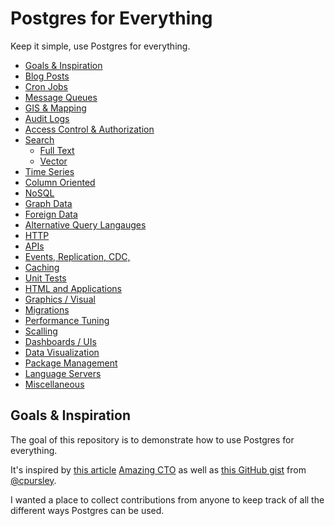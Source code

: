 # Postgres for Everything <!-- omit in toc -->

Keep it simple, use Postgres for everything.

- [Goals \& Inspiration](#goals--inspiration)
- [Blog Posts](#blog-posts)
- [Cron Jobs](#cron-jobs)
- [Message Queues](#message-queues)
- [GIS \& Mapping](#gis--mapping)
- [Audit Logs](#audit-logs)
- [Access Control \& Authorization](#access-control--authorization)
- [Search](#search)
  - [Full Text](#full-text)
  - [Vector](#vector)
- [Time Series](#time-series)
- [Column Oriented](#column-oriented)
- [NoSQL](#nosql)
- [Graph Data](#graph-data)
- [Foreign Data](#foreign-data)
- [Alternative Query Langauges](#alternative-query-langauges)
- [HTTP](#http)
- [APIs](#apis)
- [Events, Replication, CDC,](#events-replication-cdc)
- [Caching](#caching)
- [Unit Tests](#unit-tests)
- [HTML and Applications](#html-and-applications)
- [Graphics / Visual](#graphics--visual)
- [Migrations](#migrations)
- [Performance Tuning](#performance-tuning)
- [Scalling](#scalling)
- [Dashboards / UIs](#dashboards--uis)
- [Data Visualization](#data-visualization)
- [Package Management](#package-management)
- [Language Servers](#language-servers)
- [Miscellaneous](#miscellaneous)

## Goals & Inspiration

The goal of this repository is to demonstrate how to use Postgres for everything.

It's inspired by [this article](https://www.amazingcto.com/postgres-for-everything/)
[Amazing CTO](https://www.amazingcto.com/) as well as [this GitHub gist](https://gist.github.com/cpursley/c8fb81fe8a7e5df038158bdfe0f06dbb)
from [@cpursley](https://gist.github.com/cpursley).

I wanted a place to collect contributions from anyone to keep track of all the
different ways Postgres can be used.
